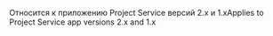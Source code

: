 <span data-ttu-id="45391-101">Относится к приложению Project Service версий 2.x и 1.x</span><span class="sxs-lookup"><span data-stu-id="45391-101">Applies to Project Service app versions 2.x and 1.x</span></span>
